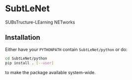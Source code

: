 # SubtLeNet
SUBsTructure-LEarning NETworks

## Installation

Either have your `PYTHONPATH` contain `SubtLeNet/python` or do:
```bash
cd SubtLeNet/python
pip install . [--user]
```
to make the package available system-wide.
